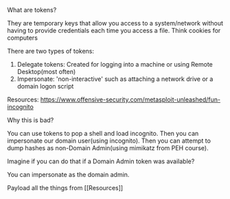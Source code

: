 What are tokens?

They are temporary keys that allow you access to a system/network without having to provide credentials each time you access a file. Think cookies for computers

There are two types of tokens:

1. Delegate tokens: Created for logging into a machine or using Remote Desktop(most often)
2. Impersonate: 'non-interactive' such as attaching a network drive or a domain logon script

Resources: https://www.offensive-security.com/metasploit-unleashed/fun-incognito

Why this is bad?

You can use tokens to pop a shell and load incognito. Then you can impersonate our domain user(using incognito). Then you can attempt to dump hashes as non-Domain Admin(using mimikatz from PEH course).

Imagine if you can do that if a Domain Admin token was available?

You can impersonate as the domain admin.

Payload all the things from [[Resources]]